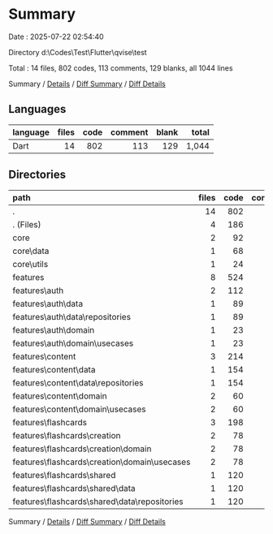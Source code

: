 # Summary

Date : 2025-07-22 02:54:40

Directory d:\\Codes\\Test\\Flutter\\qvise\\test

Total : 14 files,  802 codes, 113 comments, 129 blanks, all 1044 lines

Summary / [Details](details.md) / [Diff Summary](diff.md) / [Diff Details](diff-details.md)

## Languages
| language | files | code | comment | blank | total |
| :--- | ---: | ---: | ---: | ---: | ---: |
| Dart | 14 | 802 | 113 | 129 | 1,044 |

## Directories
| path | files | code | comment | blank | total |
| :--- | ---: | ---: | ---: | ---: | ---: |
| . | 14 | 802 | 113 | 129 | 1,044 |
| . (Files) | 4 | 186 | 29 | 36 | 251 |
| core | 2 | 92 | 12 | 19 | 123 |
| core\\data | 1 | 68 | 11 | 12 | 91 |
| core\\utils | 1 | 24 | 1 | 7 | 32 |
| features | 8 | 524 | 72 | 74 | 670 |
| features\\auth | 2 | 112 | 20 | 17 | 149 |
| features\\auth\\data | 1 | 89 | 16 | 11 | 116 |
| features\\auth\\data\\repositories | 1 | 89 | 16 | 11 | 116 |
| features\\auth\\domain | 1 | 23 | 4 | 6 | 33 |
| features\\auth\\domain\\usecases | 1 | 23 | 4 | 6 | 33 |
| features\\content | 3 | 214 | 28 | 30 | 272 |
| features\\content\\data | 1 | 154 | 20 | 19 | 193 |
| features\\content\\data\\repositories | 1 | 154 | 20 | 19 | 193 |
| features\\content\\domain | 2 | 60 | 8 | 11 | 79 |
| features\\content\\domain\\usecases | 2 | 60 | 8 | 11 | 79 |
| features\\flashcards | 3 | 198 | 24 | 27 | 249 |
| features\\flashcards\\creation | 2 | 78 | 8 | 12 | 98 |
| features\\flashcards\\creation\\domain | 2 | 78 | 8 | 12 | 98 |
| features\\flashcards\\creation\\domain\\usecases | 2 | 78 | 8 | 12 | 98 |
| features\\flashcards\\shared | 1 | 120 | 16 | 15 | 151 |
| features\\flashcards\\shared\\data | 1 | 120 | 16 | 15 | 151 |
| features\\flashcards\\shared\\data\\repositories | 1 | 120 | 16 | 15 | 151 |

Summary / [Details](details.md) / [Diff Summary](diff.md) / [Diff Details](diff-details.md)